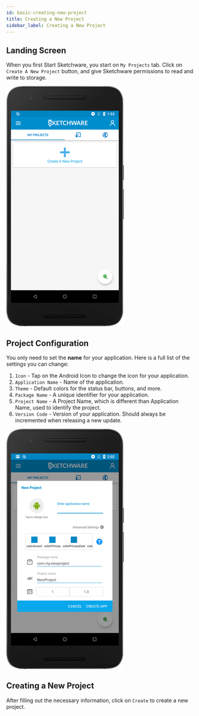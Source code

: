 ```yaml
---
id: basic-creating-new-project
title: Creating a New Project
sidebar_label: Creating a New Project
---
```


## Landing Screen

When you first Start Sketchware, you start on `My Projects` tab. Click on `Create A New Project` button, and give Sketchware permissions to read and write to storage.

![step 1](assets/basic-creating-new-project/step-1.png)

## Project Configuration

You only need to set the **name** for your application. Here is a full list of the settings you can change:

1.  `Icon` - Tap on the Android Icon to change the icon for your application.
2.  `Application Name` - Name of the application.
3.  `Theme` - Default colors for the status bar, buttons, and more.
4.  `Package Name` - A unique identifier for your application.
5.  `Project Name` - A Project Name, which is different than Application Name, used to identify the project.
6.  `Version Code` - Version of your application. Should always be incremented when releasing a new update.

![step 2](assets/basic-creating-new-project/step-2.png)

## Creating a New Project

After filling out the necessary information, click on `Create` to create a new project.
